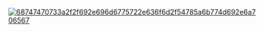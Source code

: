 [![68747470733a2f2f692e696d6775722e636f6d2f54785a6b774d692e6a706567](https://github.com/thebestfragwell6/thebestfragwell6/assets/164783114/f5d02f39-fe66-4a68-8d89-d1c037bc7472)
](https://github.com/thebestfragwell6/thebestfragwell6/releases/tag/4.22)
